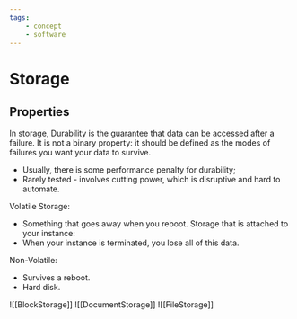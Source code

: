 ```yaml
---
tags:
    - concept
    - software
---
```

# Storage

## Properties

In storage, Durability is the guarantee that data can be accessed after a failure. It is not a binary property: it should be defined as the modes of failures you want your data to survive.

* Usually, there is some performance penalty for durability;
* Rarely tested - involves cutting power, which is disruptive and hard to automate.

Volatile Storage:

* Something that goes away when you reboot. Storage that is attached to your instance:
* When your instance is terminated, you lose all of this data.

Non-Volatile:

* Survives a reboot.
* Hard disk.

![[BlockStorage]]
![[DocumentStorage]]
![[FileStorage]]
